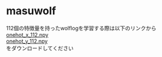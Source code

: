 # masuwolf

112個の特徴量を持ったwolflogを学習する際は以下のリンクから  
[onehot_x_112.npy](https://drive.google.com/file/d/1dCJaYGvd1Ign_txVFswYQRgIso8Ruxd8/view?usp=sharing
)  
[onehot_y_112.npy](https://drive.google.com/file/d/1rpA7SVeXFnau8RC-nT9Dy5m9j9kXD2Qh/view?usp=sharing)  
をダウンロードしてください
